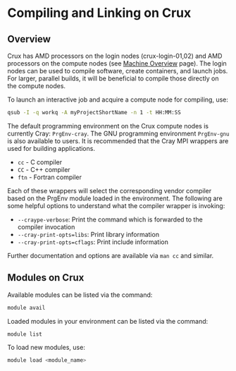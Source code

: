 # Compiling and Linking on Crux

## Overview
Crux has AMD processors on the login nodes (crux-login-01,02) and AMD processors on the compute nodes (see [Machine Overview](../hardware-overview/machine-overview.md) page). The login nodes can be used to compile software, create containers, and launch jobs. For larger, parallel builds, it will be beneficial to compile those directly on the compute nodes.

To launch an interactive job and acquire a compute node for compiling, use:

```bash
qsub -I -q workq -A myProjectShortName -n 1 -t HH:MM:SS
```

The default programming environment on the Crux compute nodes is currently Cray: `PrgEnv-cray`. The GNU programming environment `PrgEnv-gnu` is also available to users. It is recommended that the Cray MPI wrappers are used for building applications.

- `cc` - C compiler
- `CC` - C++ compiler
- `ftn` - Fortran compiler

Each of these wrappers will select the corresponding vendor compiler based on the PrgEnv module loaded in the environment. The following are some helpful options to understand what the compiler wrapper is invoking:

- `--craype-verbose`: Print the command which is forwarded to the compiler invocation
- `--cray-print-opts=libs`: Print library information
- `--cray-print-opts=cflags`: Print include information

Further documentation and options are available via `man cc` and similar.

## Modules on Crux

Available modules can be listed via the command:

```bash
module avail
```

Loaded modules in your environment can be listed via the command:

```bash
module list
```

To load new modules, use:

```bash
module load <module_name>
```